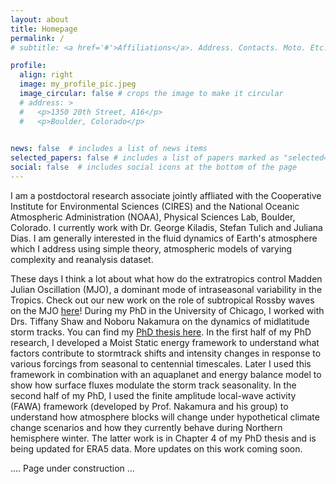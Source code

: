 ```yaml
---
layout: about
title: Homepage
permalink: /
# subtitle: <a href='#'>Affiliations</a>. Address. Contacts. Moto. Etc.

profile:
  align: right
  image: my_profile_pic.jpeg
  image_circular: false # crops the image to make it circular
  # address: >
  #   <p>1350 20th Street, A16</p>
  #   <p>Boulder, Colorado</p>
  

news: false  # includes a list of news items
selected_papers: false # includes a list of papers marked as "selected={true}"
social: false  # includes social icons at the bottom of the page
---
```


I am a postdoctoral research associate jointly affliated with the Cooperative Institute for Environmental Sciences (CIRES) and the National Oceanic Atmospheric Administration (NOAA), Physical Sciences Lab, Boulder, Colorado. I currently work with Dr. George Kiladis, Stefan Tulich and Juliana Dias. I am generally interested in the fluid dynamics of Earth's atmosphere which I address using simple theory, atmospheric models of varying complexity and reanalysis dataset.

<!-- My general research interests lie in large-scale atmospheric circulation, dynamics of extratropical storm tracks and more recently tropical waves, which I address using a combination of idealized modeling and analyzing reanalysis dataset.  -->

These days I think a lot about what how do the extratropics control Madden Julian Oscillation (MJO), a dominant mode of intraseasonal variability in the Tropics. Check out our new work on the role of subtropical Rossby waves on the MJO [here](https://doi.org/10.1002/essoar.10512829.1)! During my PhD in the University of Chicago, I worked with  Drs. Tiffany Shaw and Noboru Nakamura on the dynamics of midlatitude storm tracks. You can find my [PhD thesis here](http://knowledge.uchicago.edu/record/2556). In the first half of my PhD research, I developed a Moist Static energy framework to understand what factors contribute to stormtrack shifts and intensity changes in response to various forcings from seasonal to centennial timescales. Later I used this framework in combination with an aquaplanet and energy balance model to show how surface fluxes modulate the storm track seasonality. In the second half of my PhD, I used the finite amplitude local-wave activity (FAWA) framework (developed by Prof. Nakamura and his group) to understand how atmosphere blocks will change under hypothetical climate change scenarios and how they currently behave during Northern hemisphere winter. The latter work is in Chapter 4 of my PhD thesis and is being updated for ERA5 data. More updates on this work coming soon.

.... Page under construction ...



<!-- The latter work is in Chapter 4 of my PhD thesis and is being  updated for ERA5 data before we submit it for publication to JAS in the next few weeks. -->

<!-- Write your biography here. Tell the world about yourself. Link to your favorite [subreddit](http://reddit.com). You can put a picture in, too. The code is already in, just name your picture `prof_pic.jpg` and put it in the `img/` folder.

Put your address / P.O. box / other info right below your picture. You can also disable any these elements by editing `profile` property of the YAML header of your `_pages/about.md`. Edit `_bibliography/papers.bib` and Jekyll will render your [publications page](/al-folio/publications/) automatically.

Link to your social media connections, too. This theme is set up to use [Font Awesome icons](http://fortawesome.github.io/Font-Awesome/) and [Academicons](https://jpswalsh.github.io/academicons/), like the ones below. Add your Facebook, Twitter, LinkedIn, Google Scholar, or just disable all of them. -->
